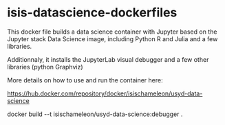 # isis-datascience-dockerfiles

This docker file builds a data science container with Jupyter based on the Jupyter stack Data Science image, including Python R and Julia and a few libraries.

Additionnaly, it installs the JupyterLab visual debugger and a few other libraries (python Graphviz)

More details on how to use and run the container here:

https://hub.docker.com/repository/docker/isischameleon/usyd-data-science

docker build --t isischameleon/usyd-data-science:debugger .
